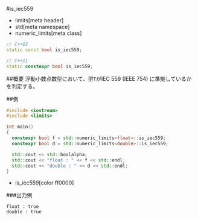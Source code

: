#is_iec559
* limits[meta header]
* std[meta namespace]
* numeric_limits[meta class]

```cpp
// C++03
static const bool is_iec559;

// C++11
static constexpr bool is_iec559;
```

##概要
浮動小数点数型において、型`T`がIEC 559 (IEEE 754) に準拠しているかを判定する。


##例
```cpp
#include <iostream>
#include <limits>

int main()
{
  constexpr bool f = std::numeric_limits<float>::is_iec559;
  constexpr bool d = std::numeric_limits<double>::is_iec559;

  std::cout << std::boolalpha;
  std::cout << "float : " << f << std::endl;
  std::cout << "double : " << d << std::endl;
}
```
* is_iec559[color ff0000]

###出力例
```
float : true
double : true
```


